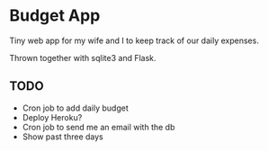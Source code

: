 # Budget App

Tiny web app for my wife and I to keep track of our daily expenses.

Thrown together with sqlite3 and Flask.


## TODO

+ Cron job to add daily budget
+ Deploy Heroku?
+ Cron job to send me an email with the db
+ Show past three days

